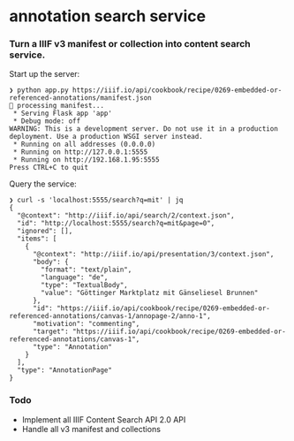 # annotation search service

### Turn a IIIF v3 manifest or collection into content search service.

Start up the server:
```
❯ python app.py https://iiif.io/api/cookbook/recipe/0269-embedded-or-referenced-annotations/manifest.json
🚀 processing manifest...
 * Serving Flask app 'app'
 * Debug mode: off
WARNING: This is a development server. Do not use it in a production deployment. Use a production WSGI server instead.
 * Running on all addresses (0.0.0.0)
 * Running on http://127.0.0.1:5555
 * Running on http://192.168.1.95:5555
Press CTRL+C to quit
```

Query the service:
```
❯ curl -s 'localhost:5555/search?q=mit' | jq
{
  "@context": "http://iiif.io/api/search/2/context.json",
  "id": "http://localhost:5555/search?q=mit&page=0",
  "ignored": [],
  "items": [
    {
      "@context": "http://iiif.io/api/presentation/3/context.json",
      "body": {
        "format": "text/plain",
        "language": "de",
        "type": "TextualBody",
        "value": "Göttinger Marktplatz mit Gänseliesel Brunnen"
      },
      "id": "https://iiif.io/api/cookbook/recipe/0269-embedded-or-referenced-annotations/canvas-1/annopage-2/anno-1",
      "motivation": "commenting",
      "target": "https://iiif.io/api/cookbook/recipe/0269-embedded-or-referenced-annotations/canvas-1",
      "type": "Annotation"
    }
  ],
  "type": "AnnotationPage"
}
```

### Todo

* Implement all IIIF Content Search API 2.0 API
* Handle all v3 manifest and collections